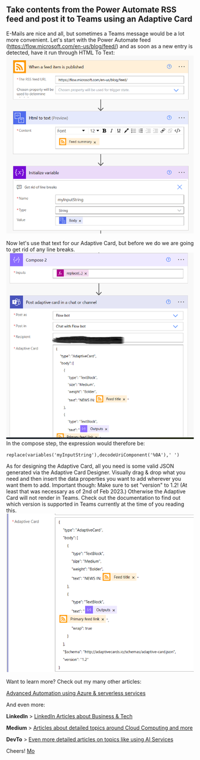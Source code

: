 ## Take contents from the Power Automate RSS feed and post it to Teams using an Adaptive Card 

E-Mails are nice and all, but sometimes a Teams message would be a lot more convenient.
Let's start with the Power Automate feed (https://flow.microsoft.com/en-us/blog/feed/) and as soon as a new entry is detected, have it run through HTML To Text:
![HTML to Text will help with the special characters not getting in the way!](../images/12.png)

Now let's use that text for our Adaptive Card, but before we do we are going to get rid of any line breaks.
![Composing content for a new Adaptive Card](../images/13.png)
In the compose step, the expression would therefore be:

``` 
replace(variables('myInputString'),decodeUriComponent('%0A'),' ')
``` 
As for designing the Adaptive Card, all you need is some valid JSON generated via the Adaptive Card Designer. Visually drag & drop what you need and then insert the data properties you want to add wherever you want them to add. Important though: Make sure to set "version" to 1.2! (At least that was necessary as of 2nd of Feb 2023.) Otherwise the Adaptive Card will not render in Teams. Check out the documentation to find out which version is supported in Teams currently at the time of you reading this. ![Composing content for a new Adaptive Card](../images/14.png)

Want to learn more? Check out my many other articles:

[Advanced Automation using Azure & serverless services](https://medium.com/serverless-and-lowocode-pioneers/using-logic-apps-to-orchestrate-a-complex-video-processing-process-flow-a0ef20237511)

And even more:

**LinkedIn** > [LinkedIn Articles about Business & Tech](https://www.linkedin.com/today/author/mbrueckner)

**Medium** > [Articles about detailed topics around Cloud Computing and more](https://medium.com/@mohammedbrueckner)

**DevTo** > [Even more detailed articles on topics like using AI Services](https://dev.to/mrbrue)

Cheers!
[Mo](https://platformeconomies.com)
